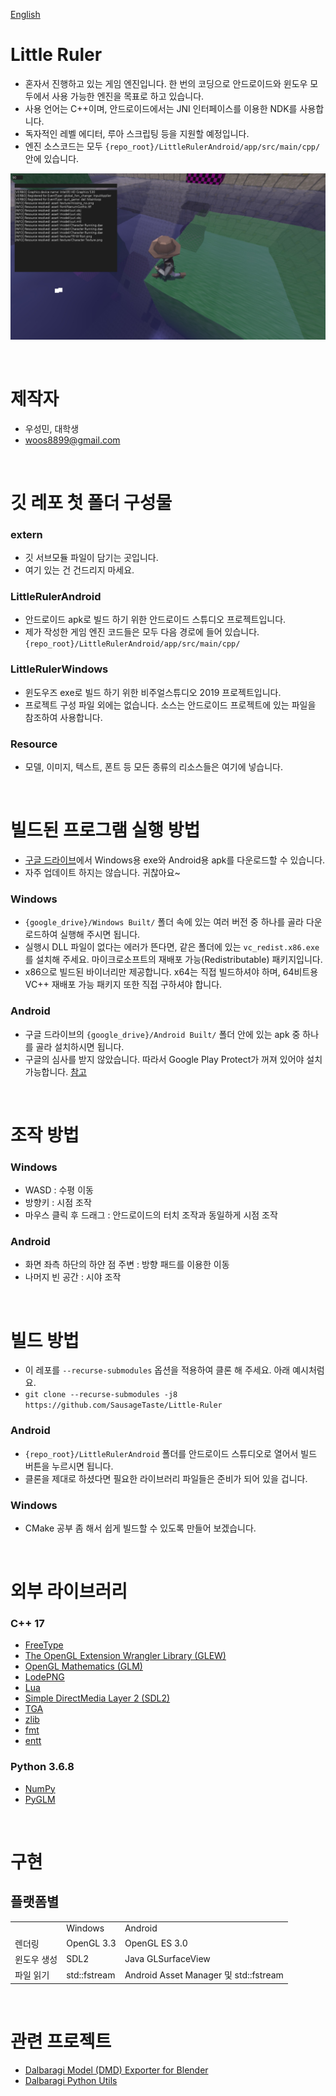 [English](README.md)

# Little Ruler

* 혼자서 진행하고 있는 게임 엔진입니다. 한 번의 코딩으로 안드로이드와 윈도우 모두에서 사용 가능한 엔진을 목표로 하고 있습니다.
* 사용 언어는 C++이며, 안드로이드에서는 JNI 인터페이스를 이용한 NDK를 사용합니다.
* 독자적인 레벨 에디터, 루아 스크립팅 등을 지원할 예정입니다.
* 엔진 소스코드는 모두 `{repo_root}/LittleRulerAndroid/app/src/main/cpp/` 안에 있습니다.

![alt text](./screenshots/main.jpg)

<br>

# 제작자

* 우성민, 대학생
* woos8899@gmail.com

<br>

# 깃 레포 첫 폴더 구성물

### extern

* 깃 서브모듈 파일이 담기는 곳입니다.
* 여기 있는 건 건드리지 마세요.

### LittleRulerAndroid

* 안드로이드 apk로 빌드 하기 위한 안드로이드 스튜디오 프로젝트입니다.
* 제가 작성한 게임 엔진 코드들은 모두 다음 경로에 들어 있습니다. `{repo_root}/LittleRulerAndroid/app/src/main/cpp/`

### LittleRulerWindows

* 윈도우즈 exe로 빌드 하기 위한 비주얼스튜디오 2019 프로젝트입니다.
* 프로젝트 구성 파일 외에는 없습니다. 소스는 안드로이드 프로젝트에 있는 파일을 참조하여 사용합니다.

### Resource

* 모델, 이미지, 텍스트, 폰트 등 모든 종류의 리소스들은 여기에 넣습니다.

<br>

# 빌드된 프로그램 실행 방법

* [구글 드라이브](https://drive.google.com/open?id=1xwQg17bW5f346rpXe2RFgifUFEycAm3t)에서 Windows용 exe와 Android용 apk를 다운로드할 수 있습니다.
* 자주 업데이트 하지는 않습니다. 귀찮아요~

### Windows

* `{google_drive}/Windows Built/` 폴더 속에 있는 여러 버전 중 하나를 골라 다운로드하여 실행해 주시면 됩니다.
* 실행시 DLL 파일이 없다는 에러가 뜬다면, 같은 폴더에 있는 `vc_redist.x86.exe`를 설치해 주세요. 마이크로소프트의 재배포 가능(Redistributable) 패키지입니다.
* x86으로 빌드된 바이너리만 제공합니다. x64는 직접 빌드하셔야 하며, 64비트용 VC++ 재배포 가능 패키지 또한 직접 구하셔야 합니다.

### Android

* 구글 드라이브의 `{google_drive}/Android Built/` 폴더 안에 있는 apk 중 하나를 골라 설치하시면 됩니다.
* 구글의 심사를 받지 않았습니다. 따라서 Google Play Protect가 꺼져 있어야 설치 가능합니다. [참고](https://stackoverflow.com/questions/51080755/installation-app-blocked-by-play-protect)

<br>

# 조작 방법

### Windows

* WASD : 수평 이동
* 방향키 : 시점 조작
* 마우스 클릭 후 드래그 : 안드로이드의 터치 조작과 동일하게 시점 조작

### Android

* 화면 좌측 하단의 하얀 점 주변 : 방향 패드를 이용한 이동
* 나머지 빈 공간 : 시야 조작

<br>

# 빌드 방법

* 이 레포를 `--recurse-submodules` 옵션을 적용하여 클론 해 주세요. 아래 예시처럼요.
* `git clone --recurse-submodules -j8 https://github.com/SausageTaste/Little-Ruler`

### Android

* `{repo_root}/LittleRulerAndroid` 폴더를 안드로이드 스튜디오로 열어서 빌드 버튼을 누르시면 됩니다.
* 클론을 제대로 하셨다면 필요한 라이브러리 파일들은 준비가 되어 있을 겁니다.

### Windows

* CMake 공부 좀 해서 쉽게 빌드할 수 있도록 만들어 보겠습니다.

<br>

# 외부 라이브러리

### C++ 17

* [FreeType](https://www.freetype.org/)
* [The OpenGL Extension Wrangler Library (GLEW)](http://glew.sourceforge.net/)
* [OpenGL Mathematics (GLM)](https://glm.g-truc.net/)
* [LodePNG](https://lodev.org/lodepng/)
* [Lua](https://www.lua.org/)
* [Simple DirectMedia Layer 2 (SDL2)](https://www.libsdl.org/)
* [TGA](https://github.com/ColumbusUtrigas/TGA)
* [zlib](https://www.zlib.net/)
* [fmt](http://fmtlib.net/latest/index.html)
* [entt](https://github.com/skypjack/entt)

### Python 3.6.8

* [NumPy](https://www.numpy.org/)
* [PyGLM](https://pypi.org/project/PyGLM/)

<br>

# 구현

## 플랫폼별

<table>
    <tr>
        <td></td>
        <td>Windows</td>
        <td>Android</td>
    </tr>
    <tr>
        <td>렌더링</td>
        <td>OpenGL 3.3</td>
        <td>OpenGL ES 3.0</td>
    </tr>
    <tr>
        <td>윈도우 생성</td>
        <td>SDL2</td>
        <td>Java GLSurfaceView</td>
    </tr>
    <tr>
        <td>파일 읽기</td>
        <td>std::fstream</td>
        <td>Android Asset Manager 및 std::fstream</td>
    </tr>
</table>

<br>

# 관련 프로젝트

* [Dalbaragi Model (DMD) Exporter for Blender](https://github.com/SausageTaste/io_scene_dalbaragi)
* [Dalbaragi Python Utils](https://github.com/SausageTaste/Dalbaragi-Utils)
